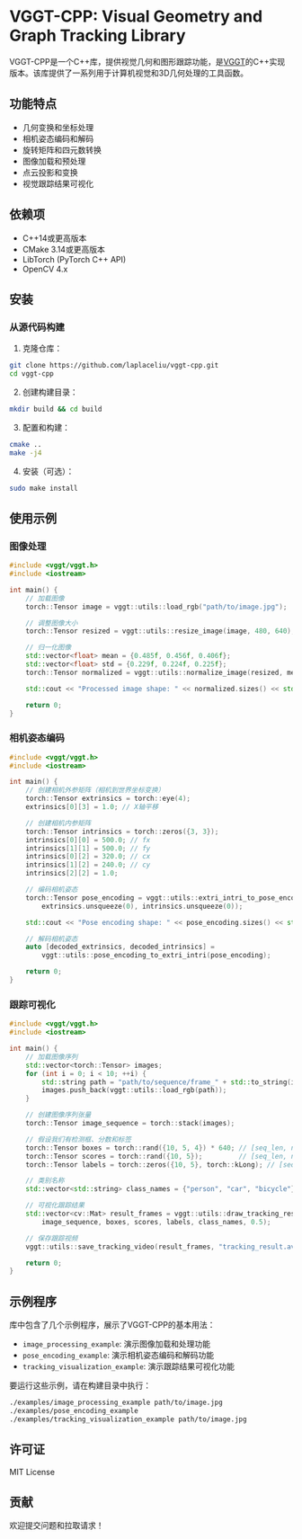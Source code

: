 # VGGT-CPP: Visual Geometry and Graph Tracking Library

VGGT-CPP是一个C++库，提供视觉几何和图形跟踪功能，是[VGGT](https://github.com/laplaceliu/vggt)的C++实现版本。该库提供了一系列用于计算机视觉和3D几何处理的工具函数。

## 功能特点

- 几何变换和坐标处理
- 相机姿态编码和解码
- 旋转矩阵和四元数转换
- 图像加载和预处理
- 点云投影和变换
- 视觉跟踪结果可视化

## 依赖项

- C++14或更高版本
- CMake 3.14或更高版本
- LibTorch (PyTorch C++ API)
- OpenCV 4.x

## 安装

### 从源代码构建

1. 克隆仓库：

```bash
git clone https://github.com/laplaceliu/vggt-cpp.git
cd vggt-cpp
```

2. 创建构建目录：

```bash
mkdir build && cd build
```

3. 配置和构建：

```bash
cmake ..
make -j4
```

4. 安装（可选）：

```bash
sudo make install
```

## 使用示例

### 图像处理

```cpp
#include <vggt/vggt.h>
#include <iostream>

int main() {
    // 加载图像
    torch::Tensor image = vggt::utils::load_rgb("path/to/image.jpg");

    // 调整图像大小
    torch::Tensor resized = vggt::utils::resize_image(image, 480, 640);

    // 归一化图像
    std::vector<float> mean = {0.485f, 0.456f, 0.406f};
    std::vector<float> std = {0.229f, 0.224f, 0.225f};
    torch::Tensor normalized = vggt::utils::normalize_image(resized, mean, std);

    std::cout << "Processed image shape: " << normalized.sizes() << std::endl;

    return 0;
}
```

### 相机姿态编码

```cpp
#include <vggt/vggt.h>
#include <iostream>

int main() {
    // 创建相机外参矩阵（相机到世界坐标变换）
    torch::Tensor extrinsics = torch::eye(4);
    extrinsics[0][3] = 1.0; // X轴平移

    // 创建相机内参矩阵
    torch::Tensor intrinsics = torch::zeros({3, 3});
    intrinsics[0][0] = 500.0; // fx
    intrinsics[1][1] = 500.0; // fy
    intrinsics[0][2] = 320.0; // cx
    intrinsics[1][2] = 240.0; // cy
    intrinsics[2][2] = 1.0;

    // 编码相机姿态
    torch::Tensor pose_encoding = vggt::utils::extri_intri_to_pose_encoding(
        extrinsics.unsqueeze(0), intrinsics.unsqueeze(0));

    std::cout << "Pose encoding shape: " << pose_encoding.sizes() << std::endl;

    // 解码相机姿态
    auto [decoded_extrinsics, decoded_intrinsics] =
        vggt::utils::pose_encoding_to_extri_intri(pose_encoding);

    return 0;
}
```

### 跟踪可视化

```cpp
#include <vggt/vggt.h>
#include <iostream>

int main() {
    // 加载图像序列
    std::vector<torch::Tensor> images;
    for (int i = 0; i < 10; ++i) {
        std::string path = "path/to/sequence/frame_" + std::to_string(i) + ".jpg";
        images.push_back(vggt::utils::load_rgb(path));
    }

    // 创建图像序列张量
    torch::Tensor image_sequence = torch::stack(images);

    // 假设我们有检测框、分数和标签
    torch::Tensor boxes = torch::rand({10, 5, 4}) * 640; // [seq_len, num_objects, 4]
    torch::Tensor scores = torch::rand({10, 5});         // [seq_len, num_objects]
    torch::Tensor labels = torch::zeros({10, 5}, torch::kLong); // [seq_len, num_objects]

    // 类别名称
    std::vector<std::string> class_names = {"person", "car", "bicycle"};

    // 可视化跟踪结果
    std::vector<cv::Mat> result_frames = vggt::utils::draw_tracking_results(
        image_sequence, boxes, scores, labels, class_names, 0.5);

    // 保存跟踪视频
    vggt::utils::save_tracking_video(result_frames, "tracking_result.avi", 30);

    return 0;
}
```

## 示例程序

库中包含了几个示例程序，展示了VGGT-CPP的基本用法：

- `image_processing_example`: 演示图像加载和处理功能
- `pose_encoding_example`: 演示相机姿态编码和解码功能
- `tracking_visualization_example`: 演示跟踪结果可视化功能

要运行这些示例，请在构建目录中执行：

```bash
./examples/image_processing_example path/to/image.jpg
./examples/pose_encoding_example
./examples/tracking_visualization_example path/to/image.jpg
```

## 许可证

MIT License

## 贡献

欢迎提交问题和拉取请求！
